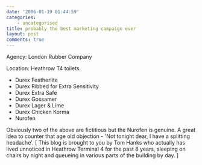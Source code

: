 ```yaml
---
date: '2006-01-19 01:44:59'
categories:
    - uncategorised
title: probably the best marketing campaign ever
layout: post
comments: true
---
```


Agency: London Rubber Company

Location: Heathrow T4 toilets.

-   Durex Featherlite
-   Durex Ribbed for Extra Sensitivity
-   Durex Extra Safe
-   Durex Gossamer
-   Durex Lager & Lime
-   Durex Chicken Korma
-   Nurofen

Obviously two of the above are fictitious but the Nurofen is genuine. A
great idea to counter that age old objection - 'Not tonight dear, I have
a splitting headache'.
[ This blog is brought to you by Tom Hanks who actually has lived
unnoticed in Heathrow Terminal 4 for the past 8 years, sleeping on
chairs by night and queueing in various parts of the building by day. ]
